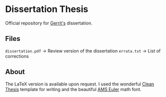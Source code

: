 # Dissertation Thesis
Official repository for [Gerrit's](https://mosi.uni-saarland.de/people/gerrit/) dissertation. 

## Files
`dissertation.pdf` -> Review version of the dissertation
`errata.txt` -> List of corrections


## About
The LaTeX version is available upon request. 
I used the wonderful [Clean Thesis](http://cleanthesis.der-ric.de/) template for writing and the beautiful [AMS Euler](https://de.wikipedia.org/wiki/AMS_Euler) math font. 

